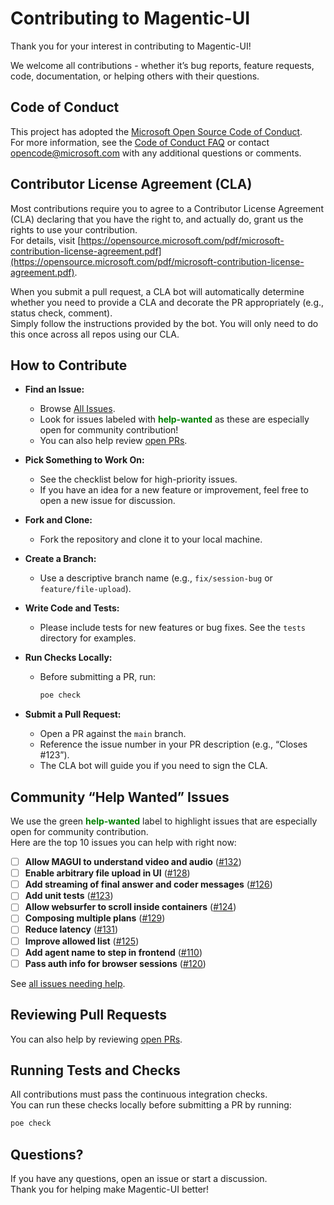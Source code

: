 # Contributing to Magentic-UI

Thank you for your interest in contributing to Magentic-UI!
  
We welcome all contributions - whether it’s bug reports, feature requests, code, documentation, or helping others with their questions.

## Code of Conduct

This project has adopted the [Microsoft Open Source Code of Conduct](https://opensource.microsoft.com/codeofconduct/).  
For more information, see the [Code of Conduct FAQ](https://opensource.microsoft.com/codeofconduct/faq/) or contact [opencode@microsoft.com](mailto:opencode@microsoft.com) with any additional questions or comments.

## Contributor License Agreement (CLA)

Most contributions require you to agree to a Contributor License Agreement (CLA) declaring that you have the right to, and actually do, grant us the rights to use your contribution.  
For details, visit [https://opensource.microsoft.com/pdf/microsoft-contribution-license-agreement.pdf](https://opensource.microsoft.com/pdf/microsoft-contribution-license-agreement.pdf).

When you submit a pull request, a CLA bot will automatically determine whether you need to provide a CLA and decorate the PR appropriately (e.g., status check, comment).  
Simply follow the instructions provided by the bot. You will only need to do this once across all repos using our CLA.


## How to Contribute

- **Find an Issue:**  
  - Browse [All Issues](https://github.com/microsoft/magentic-ui/issues).
  - Look for issues labeled with <span style="color:green"><strong>help-wanted</strong></span> as these are especially open for community contribution!
  - You can also help review [open PRs](https://github.com/microsoft/magentic-ui/pulls).

- **Pick Something to Work On:**  
  - See the checklist below for high-priority issues.
  - If you have an idea for a new feature or improvement, feel free to open a new issue for discussion.

- **Fork and Clone:**  
  - Fork the repository and clone it to your local machine.

- **Create a Branch:**  
  - Use a descriptive branch name (e.g., `fix/session-bug` or `feature/file-upload`).

- **Write Code and Tests:**  
  - Please include tests for new features or bug fixes. See the `tests` directory for examples.

- **Run Checks Locally:**  
  - Before submitting a PR, run:
    ```sh
    poe check
    ```

- **Submit a Pull Request:**  
  - Open a PR against the `main` branch.
  - Reference the issue number in your PR description (e.g., “Closes #123”).
  - The CLA bot will guide you if you need to sign the CLA.


## Community “Help Wanted” Issues

We use the green <span style="color:green"><strong>help-wanted</strong></span> label to highlight issues that are especially open for community contribution.  
Here are the top 10 issues you can help with right now:

- [ ] **Allow MAGUI to understand video and audio** ([#132](https://github.com/microsoft/magentic-ui/issues/132))
- [ ] **Enable arbitrary file upload in UI** ([#128](https://github.com/microsoft/magentic-ui/issues/128))
- [ ] **Add streaming of final answer and coder messages** ([#126](https://github.com/microsoft/magentic-ui/issues/126))
- [ ] **Add unit tests** ([#123](https://github.com/microsoft/magentic-ui/issues/123))
- [ ] **Allow websurfer to scroll inside containers** ([#124](https://github.com/microsoft/magentic-ui/issues/124))
- [ ] **Composing multiple plans** ([#129](https://github.com/microsoft/magentic-ui/issues/129))
- [ ] **Reduce latency** ([#131](https://github.com/microsoft/magentic-ui/issues/131))
- [ ] **Improve allowed list** ([#125](https://github.com/microsoft/magentic-ui/issues/125))
- [ ] **Add agent name to step in frontend** ([#110](https://github.com/microsoft/magentic-ui/issues/110))
- [ ] **Pass auth info for browser sessions** ([#120](https://github.com/microsoft/magentic-ui/issues/120))

See [all issues needing help](https://github.com/microsoft/magentic-ui/issues?q=is%3Aissue+is%3Aopen+label%3Ahelp-wanted).

## Reviewing Pull Requests

You can also help by reviewing [open PRs](https://github.com/microsoft/magentic-ui/pulls).

## Running Tests and Checks

All contributions must pass the continuous integration checks.  
You can run these checks locally before submitting a PR by running:

```bash
poe check
```

## Questions?

If you have any questions, open an issue or start a discussion.  
Thank you for helping make Magentic-UI better!
